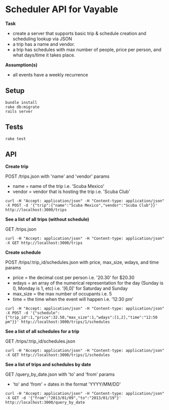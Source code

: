 # Scheduler API for Vayable

**Task**
* create a server that supports basic trip & schedule creation and scheduling lookup via JSON
* a trip has a name and vendor.
* a trip has schedules with max number of people, price per person, and what days/time it takes place.

**Assumption(s)**
* all events have a weekly recurrence

## Setup
```
bundle install
rake db:migrate
rails server
```

## Tests

```
rake test
```

## API
**Create trip**

POST /trips.json with 'name' and 'vendor' params
* name = name of the trip i.e. 'Scuba Mexico'
* vendor = vendor that is hosting the trip i.e. 'Scuba Club'

```
curl -H "Accept: application/json" -H "Content-type: application/json" -X POST -d '{"trip":{"name":"Scuba Mexico","vendor":"Scuba Club"}}' http://localhost:3000/trips
```

**See a list of all trips (without schedule)**

GET /trips.json

```
curl -H "Accept: application/json" -H "Content-type: application/json" -X GET http://localhost:3000/trips
```

**Create schedule**

POST /trips/:trip_id/schedules.json with price, max_size, wdays, and time params
* price = the decimal cost per person i.e. '20.30' for $20.30
* wdays = an array of the numerical representation for the day (Sunday is 0, Monday is 1, etc) i.e. '[6,0]' for Saturday and Sunday
* max_size = the max number of occupants i.e. 5
* time = the time when the event will happen i.e. '12:30 pm'

```
curl -H "Accept: application/json" -H "Content-type: application/json" -X POST -d '{"schedule":{"trip_id":1,"price":32.50,"max_size":1,"wdays":[1,2],"time":"12:50 pm"}}' http://localhost:3000/trips/1/schedules
```

**See a list of all schedules for a trip**

GET /trips/:trip_id/schedules.json

```
curl -H "Accept: application/json" -H "Content-type: application/json" -X GET http://localhost:3000/trips/1/schedules
```

**See a list of trips and schedules by date**

GET /query_by_date.json with 'to' and 'from' params
* 'to' and 'from' = dates in the format 'YYYY/MM/DD'

```
curl -H "Accept: application/json" -H "Content-type: application/json" -X GET -d '{"from":"2013/01/09","to":"2013/01/19"}' http://localhost:3000/query_by_date
```
